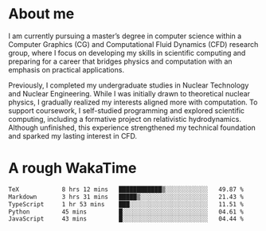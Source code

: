 # About me

I am currently pursuing a master’s degree in computer science within a Computer Graphics (CG) and Computational Fluid Dynamics (CFD) research group, where I focus on developing my skills in scientific computing and preparing for a career that bridges physics and computation with an emphasis on practical applications.

Previously, I completed my undergraduate studies in Nuclear Technology and Nuclear Engineering. While I was initially drawn to theoretical nuclear physics, I gradually realized my interests aligned more with computation. To support coursework, I self-studied programming and explored scientific computing, including a formative project on relativistic hydrodynamics. Although unfinished, this experience strengthened my technical foundation and sparked my lasting interest in CFD.

# A rough WakaTime

<!--START_SECTION:waka-->

```txt
TeX            8 hrs 12 mins   ████████████▒░░░░░░░░░░░░   49.87 %
Markdown       3 hrs 31 mins   █████▒░░░░░░░░░░░░░░░░░░░   21.43 %
TypeScript     1 hr 53 mins    ███░░░░░░░░░░░░░░░░░░░░░░   11.51 %
Python         45 mins         █░░░░░░░░░░░░░░░░░░░░░░░░   04.61 %
JavaScript     43 mins         █░░░░░░░░░░░░░░░░░░░░░░░░   04.44 %
```

<!--END_SECTION:waka-->
